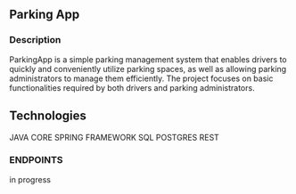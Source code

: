 ## Parking App
### Description
ParkingApp is a simple parking management system that enables drivers to quickly and conveniently utilize parking spaces, as well as allowing parking administrators to manage them efficiently. The project focuses on basic functionalities required by both drivers and parking administrators.

## Technologies
JAVA CORE
SPRING FRAMEWORK
SQL
POSTGRES
REST

### ENDPOINTS
in progress
